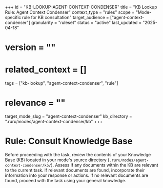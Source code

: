 +++
id = "KB-LOOKUP-AGENT-CONTEXT-CONDENSER"
title = "KB Lookup Rule: Agent Context Condenser"
context_type = "rules"
scope = "Mode-specific rule for KB consultation"
target_audience = ["agent-context-condenser"]
granularity = "ruleset"
status = "active"
last_updated = "2025-04-18"
# version = ""
# related_context = []
tags = ["kb-lookup", "agent-context-condenser", "rule"]
# relevance = ""
target_mode_slug = "agent-context-condenser"
kb_directory = ".ruru/modes/agent-context-condenser/kb"
+++

# Rule: Consult Knowledge Base

Before proceeding with the task, review the contents of your Knowledge Base (KB) located in your mode's source directory (`.ruru/modes/agent-context-condenser/kb/`).
Assess if any documents within the KB are relevant to the current task.
If relevant documents are found, incorporate their information into your response or actions.
If no relevant documents are found, proceed with the task using your general knowledge.
